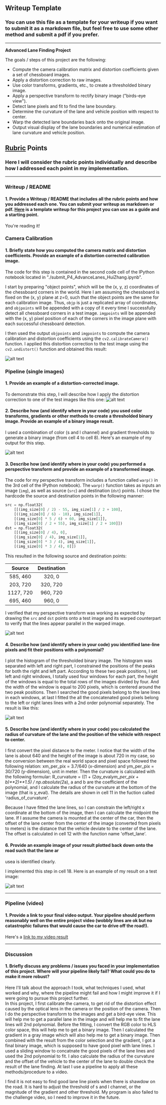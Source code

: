## Writeup Template

### You can use this file as a template for your writeup if you want to submit it as a markdown file, but feel free to use some other method and submit a pdf if you prefer.

---

**Advanced Lane Finding Project**

The goals / steps of this project are the following:

* Compute the camera calibration matrix and distortion coefficients given a set of chessboard images.
* Apply a distortion correction to raw images.
* Use color transforms, gradients, etc., to create a thresholded binary image.
* Apply a perspective transform to rectify binary image ("birds-eye view").
* Detect lane pixels and fit to find the lane boundary.
* Determine the curvature of the lane and vehicle position with respect to center.
* Warp the detected lane boundaries back onto the original image.
* Output visual display of the lane boundaries and numerical estimation of lane curvature and vehicle position.

[//]: # (Image References)

[image1]: ./my_p4_examples/undistort_image.jpg  "Undistorted"
[image2]: ./my_p4_test_images/test3.jpg "Road Transformed"
[image3]: ./my_p4_examples/binary_combo_example.jpg "Binary Example"
[image4]: ./my_p4_examples/warped_straight_lines.jpg "Warp Example"
[image5]: ./my_p4_examples/color_fit_lines.jpg "Fit Visual"
[image6]: ./my_p4_examples/example_output.jpg "Output"
[video1]: ./project_video_submit.mp4 "Video"

## [Rubric](https://review.udacity.com/#!/rubrics/571/view) Points

### Here I will consider the rubric points individually and describe how I addressed each point in my implementation.  

---

### Writeup / README

#### 1. Provide a Writeup / README that includes all the rubric points and how you addressed each one.  You can submit your writeup as markdown or pdf.  [Here](https://github.com/udacity/CarND-Advanced-Lane-Lines/blob/master/writeup_template.md) is a template writeup for this project you can use as a guide and a starting point.  

You're reading it!

### Camera Calibration

#### 1. Briefly state how you computed the camera matrix and distortion coefficients. Provide an example of a distortion corrected calibration image.

The code for this step is contained in the second code cell of the IPython notebook located in "./submit_P4_AdvanceLanes_HuiZhang.ipynb".  

I start by preparing "object points", which will be the (x, y, z) coordinates of the chessboard corners in the world. Here I am assuming the chessboard is fixed on the (x, y) plane at z=0, such that the object points are the same for each calibration image.  Thus, `objp` is just a replicated array of coordinates, and `objpoints` will be appended with a copy of it every time I successfully detect all chessboard corners in a test image.  `imgpoints` will be appended with the (x, y) pixel position of each of the corners in the image plane with each successful chessboard detection.  

I then used the output `objpoints` and `imgpoints` to compute the camera calibration and distortion coefficients using the `cv2.calibrateCamera()` function.  I applied this distortion correction to the test image using the `cv2.undistort()` function and obtained this result: 

![alt text][image1]

### Pipeline (single images)

#### 1. Provide an example of a distortion-corrected image.

To demonstrate this step, I will describe how I apply the distortion correction to one of the test images like this one:
![alt text][image2]

#### 2. Describe how (and identify where in your code) you used color transforms, gradients or other methods to create a thresholded binary image.  Provide an example of a binary image result.

I used a combination of color (s and l channel) and gradient thresholds to generate a binary image (from cell 4 to cell 8).  Here's an example of my output for this step.

![alt text][image3]

#### 3. Describe how (and identify where in your code) you performed a perspective transform and provide an example of a transformed image.

The code for my perspective transform includes a function called `warp()` in the 3rd cell of the IPython notebook).  The `warp()` function takes as inputs an image (`img`), as well as source (`src`) and destination (`dst`) points.  I chose the hardcode the source and destination points in the following manner:


```python
src = np.float32(
    [[(img_size[0] / 2) - 55, img_size[1] / 2 + 100],
    [((img_size[0] / 6) - 10), img_size[1]],
    [(img_size[0] * 5 / 6) + 60, img_size[1]],
    [(img_size[0] / 2 + 55), img_size[1] / 2 + 100]])
dst = np.float32(
    [[(img_size[0] / 4), 0],
    [(img_size[0] / 4), img_size[1]],
    [(img_size[0] * 3 / 4), img_size[1]],
    [(img_size[0] * 3 / 4), 0]])
```

This resulted in the following source and destination points:

| Source        | Destination   | 
|:-------------:|:-------------:| 
| 585, 460      | 320, 0        | 
| 203, 720      | 320, 720      |
| 1127, 720     | 960, 720      |
| 695, 460      | 960, 0        |



I verified that my perspective transform was working as expected by drawing the `src` and `dst` points onto a test image and its warped counterpart to verify that the lines appear parallel in the warped image.

![alt text][image4]

#### 4. Describe how (and identify where in your code) you identified lane-line pixels and fit their positions with a polynomial?

I plot the histogram of the thresholded binary image. The histogram was separated with left and right part, I constrained the positions of the peaks for both the right and left part.
According to these two peak positions, I set left and right windows, I totally used four windows for each part, the height of the windows is equal to the total rows of the images 
divided by four. And the width of the window is equal to 200 pixels, which is centered around the two peak positions. Then I searched the good pixels belong to the lane lines in 
each windows, at last I fitted the all the concatenated good pixels belong to the left or right lanes lines with a 2nd order polynomial separately. The result is like this:

![alt text][image5]

#### 5. Describe how (and identify where in your code) you calculated the radius of curvature of the lane and the position of the vehicle with respect to center.

I first convert the pixel distance to the meter. I notice that the width of the lane is about 640 and the height of the image is about 720 in my case, so the conversion between 
the real world space and pixel space followed the following relation: xm_per_pix = 3.7/640 (x-dimension) and ym_per_pix = 30/720 (y-dimension), unit in meter.
Then the curvature is calculated with the following formular: R_curvature = ((1 + (2*a*y_eval*ym_per_pix + b)**2)**1.5) / np.absolute(2*a), a and b are the coefficient of the polynomial,
and I calculate the radius of the curvature at the bottom of the image (that is y_eval). The details are shown in cell 11 in the fuction called 'radius_of_curvature'.

Because I have fitted the lane lines, so I can constrain the left/right x coordinate at the bottom of the image, then I can calculate the midpoint the lane. If I assume the camera 
is mounted at the center of the car, then the offset of the lane center from the center of the image (converted from pixels to meters) is the distance that the vehicle deviate
to the center of the lane. The offset is calculated in cell 12 with the function name 'offset_lane'.



#### 6. Provide an example image of your result plotted back down onto the road such that the lane ar
usea is identified clearly.

I implemented this step in cell 18.  Here is an example of my result on a test image:

![alt text][image6]

---

### Pipeline (video)

#### 1. Provide a link to your final video output.  Your pipeline should perform reasonably well on the entire project video (wobbly lines are ok but no catastrophic failures that would cause the car to drive off the road!).

Here's a [link to my video result](./project_video_submit.mp4)

---

### Discussion

#### 1. Briefly discuss any problems / issues you faced in your implementation of this project.  Where will your pipeline likely fail?  What could you do to make it more robust?

Here I'll talk about the approach I took, what techniques I used, what worked and why, where the pipeline might fail and how I might improve it if I were going to pursue this project further.  
In this project, I first calibrate the camera, to get rid of the distortion effect caused by the optical lens in the camera or the position of the camera. Then I do the perspective
transform to the images and get a bird-eye view. This will help me to get a parallel lane in the image and will help me to fit the lane lines will 2nd polynomial. Before the fitting, 
I convert the RGB color to HLS color space, this will help me to get a binary image. Then I calculated the gradient in a gray image which will also help me to get a binary image.
Then combined with the result from the color selection and the gradient, I got a final binary image, which is supposed to have good pixel with lane lines. I used a sliding window to
concatnate the good pixels of the lane lines and used the 2nd polynomial to fit. I also calculate the radius of the curvature and the offset of the vehicle to the center of the lane
to double check the result of the lane finding. At last I use a pipeline to apply all these methods/procedure to a video.


I find it is not easy to find good lane line pixels when there is shawdow on the road. It is hard to adjust the threshold of s and l channel, or the magnitude of the gradient and other
threshold. My program is also failed to the challenge video, so I need to improve it in the future.
